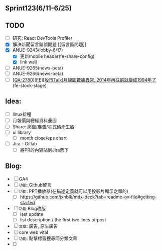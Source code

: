 ## Sprint123(6/11-6/25)

## TODO
* [ ] 研究: React DevTools Profiler
* [x]  解決新聞留言錯誤問題 [[留言區問題]]
* [x] ANUE-9243(lobby-6/17)
	* [x] 更新mobile header(fe-share-config)
	* [x] link wall
* [ ] ANUE-9265(news-beta)
* [ ] ANUE-9266(news-beta)
* [ ] [[QA-2780][FE][股市Talk]月線圖數據異常, 2014年再往前就變成1994年了](https://gitlab.cnyes.cool/anue/frontend/fe-stock/-/merge_requests/708)(fe-stock-stage)

## Idea:
* [ ] linux排程
* [ ] 月報價與總經資料疊圖
* [ ] Share: 爬蟲/廣告/程式碼產生器
* [ ] ui library
	* [ ] month close/eps chart
* [ ] Jira - Gitlab
	* [ ] 將PR的內容貼到Jira票下

## Blog: 
* [ ] GA4
* [ ] `功能`: Github留言
* [ ] `功能`: PPT播放器(在描述定義就可以用投影片顯示之類的)
	* [ ] https://github.com/jxnblk/mdx-deck?tab=readme-ov-file#getting-started
* [ ] `功能` Blog改版
	* [ ] last update
	* [ ] list description / the first two lines of post
* [ ] `文章`: 廣告, 原生廣告
* [ ] core web vital
* [ ] `功能`: 點擊標籤搜尋同分類文章
* [ ] 